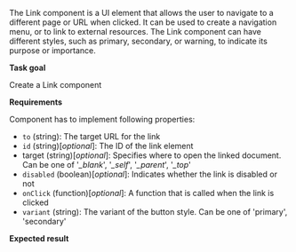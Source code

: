 The Link component is a UI element that allows the user to navigate to a different page or URL when clicked. It can be used to create a navigation menu, or to link to external resources. The Link component can have different styles, such as primary, secondary, or warning, to indicate its purpose or importance.

**Task goal**

Create a Link component

**Requirements**

Component has to implement following properties:

- `to` (string): The target URL for the link
- `id` (string)\[_optional_\]: The ID of the link element
- target (string)\[_optional_\]: Specifies where to open the linked document. Can be one of '_\_blank_', '_\_self_', '_\_parent_', '_\_top_'
- `disabled` (boolean)\[_optional_\]: Indicates whether the link is disabled or not
- `onClick` (function)\[_optional_\]: A function that is called when the link is clicked
- `variant` (string): The variant of the button style. Can be one of 'primary', 'secondary'

**Expected result**
